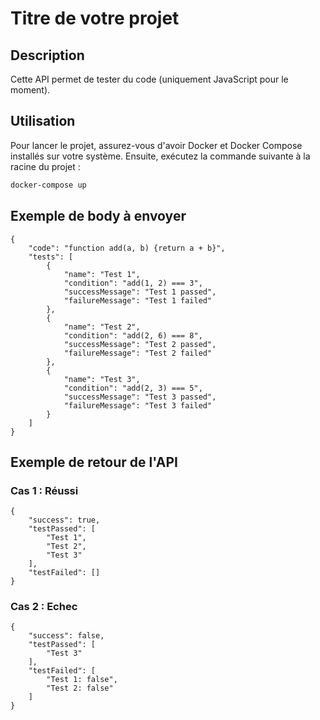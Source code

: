 # Titre de votre projet

## Description
Cette API permet de tester du code (uniquement JavaScript pour le moment).

## Utilisation
Pour lancer le projet, assurez-vous d'avoir Docker et Docker Compose installés sur votre système. Ensuite, exécutez la commande suivante à la racine du projet :
```bash
docker-compose up
```

## Exemple de body à envoyer
```
{
    "code": "function add(a, b) {return a + b}",
    "tests": [
        {
            "name": "Test 1",
            "condition": "add(1, 2) === 3",
            "successMessage": "Test 1 passed",
            "failureMessage": "Test 1 failed"
        },
        {
            "name": "Test 2",
            "condition": "add(2, 6) === 8",
            "successMessage": "Test 2 passed",
            "failureMessage": "Test 2 failed"
        },
        {
            "name": "Test 3",
            "condition": "add(2, 3) === 5",
            "successMessage": "Test 3 passed",
            "failureMessage": "Test 3 failed"
        }
    ]
}
```


## Exemple de retour de l'API
### Cas 1 : Réussi
```
{
    "success": true,
    "testPassed": [
        "Test 1",
        "Test 2",
        "Test 3"
    ],
    "testFailed": []
}
```
### Cas 2 : Echec
```
{
    "success": false,
    "testPassed": [
        "Test 3"
    ],
    "testFailed": [
        "Test 1: false",
        "Test 2: false"
    ]
}
```
